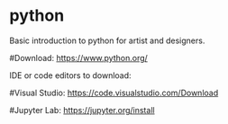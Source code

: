 # python
Basic introduction to python for artist and designers.

#Download: https://www.python.org/

IDE or code editors to download:

#Visual Studio: https://code.visualstudio.com/Download

#Jupyter Lab: https://jupyter.org/install
